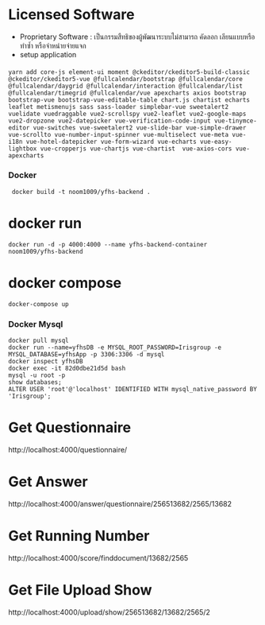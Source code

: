 # Licensed Software
 - Proprietary Software : เป็นกรรมสืทธิของผู้พัฒนาระบบไม่สามารถ คัดลอก เลียนแบบหรือทำซ้ำ หรือจำหน่ายจ่ายแจก
 - setup application
####
```
yarn add core-js element-ui moment @ckeditor/ckeditor5-build-classic @ckeditor/ckeditor5-vue @fullcalendar/bootstrap @fullcalendar/core @fullcalendar/daygrid @fullcalendar/interaction @fullcalendar/list @fullcalendar/timegrid @fullcalendar/vue apexcharts axios bootstrap bootstrap-vue bootstrap-vue-editable-table chart.js chartist echarts  leaflet metismenujs sass sass-loader simplebar-vue sweetalert2 vuelidate vuedraggable vue2-scrollspy vue2-leaflet vue2-google-maps vue2-dropzone vue2-datepicker vue-verification-code-input vue-tinymce-editor vue-switches vue-sweetalert2 vue-slide-bar vue-simple-drawer vue-scrollto vue-number-input-spinner vue-multiselect vue-meta vue-i18n vue-hotel-datepicker vue-form-wizard vue-echarts vue-easy-lightbox vue-cropperjs vue-chartjs vue-chartist  vue-axios-cors vue-apexcharts
```
### Docker 
```
 docker build -t noom1009/yfhs-backend .
 ```
 # docker run
 ```
 docker run -d -p 4000:4000 --name yfhs-backend-container noom1009/yfhs-backend
 ```
 # docker compose 
 ```
 docker-compose up
 ```
 ### Docker Mysql
 ```
 docker pull mysql
 docker run --name=yfhsDB -e MYSQL_ROOT_PASSWORD=Irisgroup -e MYSQL_DATABASE=yfhsApp -p 3306:3306 -d mysql
 docker inspect yfhsDB
 docker exec -it 82d0dbe21d5d bash
 mysql -u root -p
 show databases;
 ALTER USER 'root'@'localhost' IDENTIFIED WITH mysql_native_password BY 'Irisgroup';
 ```
# Get Questionnaire
 http://localhost:4000/questionnaire/
 # Get Answer
 http://localhost:4000/answer/questionnaire/256513682/2565/13682
 # Get Running Number
 http://localhost:4000/score/finddocument/13682/2565
 # Get File Upload Show
 http://localhost:4000/upload/show/256513682/13682/2565/2

 